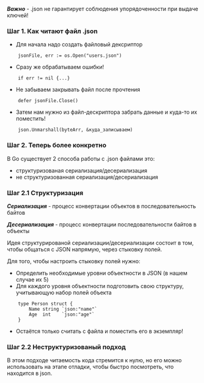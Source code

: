 ***Важно*** - .json не гарантирует соблюдения упорядоченности при выдаче ключей!

### Шаг 1. Как читают файл .json
* Для начала надо создать файловый дексриптор
```
    jsonFile, err := os.Open("users.json")
``` 
* Сразу же обрабатываем ошибки!
```
    if err != nil {...}
```
* Не забываем закрывать файл после прочтения
```
    defer jsonFile.Close()
```
* Затем нам нужно из файл-дескриптора забрать данные и куда-то их поместить!
```
    json.Unmarshall(byteArr, &куда_записываем)
```
### Шаг 2. Теперь более конкретно
В Go существует 2 способа работы с .json файлами это:
* структуризованая сериализация/десериализация
* не структуризованная сериализация/десериализация

### Шаг 2.1 Cтруктуризация
***Сериализация*** - процесс конвертации объектов в последовательность байтов

***Десериализация*** - процесс конвертации последовательности байтов в объекты

Идея структурированой сериализации/десериализации состоит в том, чтобы общаться с JSON напрямую,
через стыковку полей.

Для того, чтобы настроить стыковку полей нужно:
* Определить необходимые уровни объектности в JSON (в нашем случае их 5)
* Для каждого уровня объектности подготовить свою структуру, учитывающую набор полей объекта
```
    type Person struct {
        Name string `json:"name"`
        Age  int    `json:"age"`
    }
```
* Остаётся только считать с файла и поместить его в экземпляр!

### Шаг 2.2 Неструктуризованый подход
В этом подходе читаемость кода стремится к нулю, но его можно использовать на этапе отладки, чтобы быстро посмотреть,
что находится в json.
